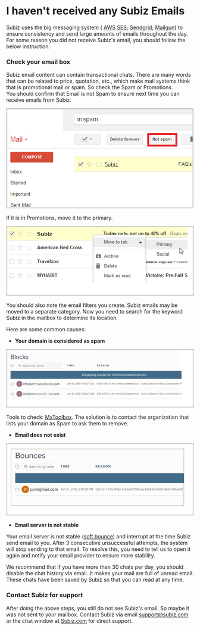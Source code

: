 # I haven't received any Subiz Emails

Subiz uses the big messaging system \( [AWS SES](https://aws.amazon.com/ses/); [Sendgrid](https://sendgrid.com/); [Mailgun](https://www.mailgun.com/)\) to ensure consistency and send large amounts of emails throughout the day. For some reason you did not receive Subiz's email, you should follow the below instruction:

### Check your email box

Subiz email content can contain transactional chats. There are many words that can be related to price, quotation, etc., which make mail systems think that is promotional mail or spam. So check the Spam or Promotions.  
You should confirm that Email is not Spam to ensure next time you can receive emails from Subiz.

![Emails in Spam Box](../../../../.gitbook/assets/image%20%286%29.png)

 If it is in Promotions, move it to the primary.

![Move to Primary](../../../../.gitbook/assets/image.png)

You should also note the email filters you create. Subiz emails may be moved to a separate category. Now you need to search for the keyword Subiz in the mailbox to determine its location.

Here are some common causes:

*  **Your domain is considered as spam**

![Your domain is considered as Spam and listed in Blacklist](../../../../.gitbook/assets/image%20%289%29.png)

Tools to check: [MxToolbox](https://mxtoolbox.com/blacklists.aspx). The solution is to contact the organization that lists your domain as Spam to ask them to remove.

* **Email does not exist**

![Email does not exist](../../../../.gitbook/assets/image%20%284%29.png)

* **Email server is not stable**

Your email server is not stable \([soft bounce](http://kb.mailchimp.com/delivery/deliverability-research/soft-vs-hard-bounces)\) and interrupt at the time Subiz send email to you. After 3 consecutive unsuccessful attempts, the system will stop sending to that email. To resolve this, you need to tell us to open it again and notify your email provider to ensure more stability.  
  
We recommend that if you have more than 30 chats per day, you should disable the chat history via email. It makes your mail are full of unread email. These chats have been saved by Subiz so that you can read at any time.

### Contact Subiz for support

After doing the above steps, you still do not see Subiz's email. So maybe it was not sent to your mailbox. Contact Subiz via email  [support@subiz.com](mailto:support@subiz.com) or the chat window at  [Subiz.com](https://subiz.com/vi/) for direct support.

